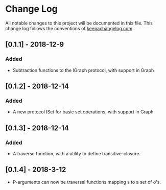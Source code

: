 # Change Log
All notable changes to this project will be documented in this file. This change log follows the conventions of [keepachangelog.com](http://keepachangelog.com/).


## [0.1.1] - 2018-12-9
### Added
- Subtraction functions to the IGraph protocol, with support in Graph

## [0.1.2] - 2018-12-14
### Added
- A new protocol ISet for basic set operations, with support in Graph

## [0.1.3] - 2018-12-14
### Added
- A traverse function, with a utility to define transitive-closure.

## [0.1.4] - 2018-3-12

- P-arguments can now be traversal functions mapping s to a set of o's.
